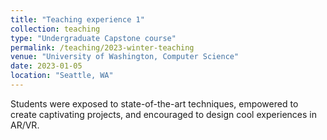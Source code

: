 ```yaml
---
title: "Teaching experience 1"
collection: teaching
type: "Undergraduate Capstone course"
permalink: /teaching/2023-winter-teaching
venue: "University of Washington, Computer Science"
date: 2023-01-05
location: "Seattle, WA"
---
```


Students were exposed to state-of-the-art techniques, empowered to create captivating projects, and encouraged to design cool experiences in AR/VR.

<!-- Heading 1
======

Heading 2
======

Heading 3
====== -->